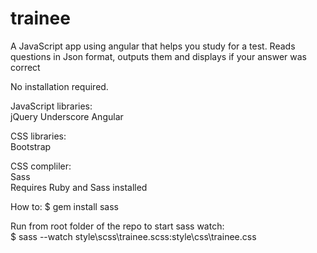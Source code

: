 trainee
=======
A JavaScript app using angular that helps you study for a test. Reads questions in Json format, outputs them and displays if your answer was correct

No installation required. 

JavaScript libraries:  
jQuery
Underscore
Angular


CSS libraries:  
Bootstrap


CSS compliler:  
Sass  
Requires Ruby and Sass installed

How to:
$ gem install sass 

Run from root folder of the repo to start sass watch:  
$ sass --watch style\scss\trainee.scss:style\css\trainee.css
